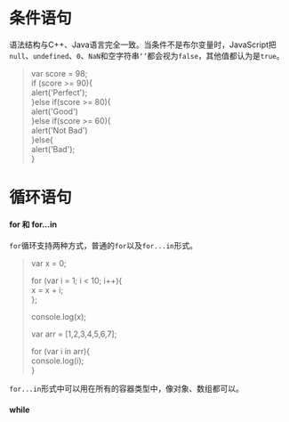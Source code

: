 # 条件语句

语法结构与C++、Java语言完全一致。当条件不是布尔变量时，JavaScript把`null`、`undefined`、`0`、`NaN`和空字符串`‘’`都会视为`false`，其他值都认为是`true`。

> var score = 98;  
> if \(score &gt;= 90\){  
>           alert\('Perfect'\);  
> }else if\(score &gt;= 80\){  
>           alert\('Good'\)  
> }else if\(score &gt;= 60\){  
>           alert\('Not Bad'\)  
> }else{  
>           alert\('Bad'\);  
> }

# 循环语句

#### for 和 for...in

`for`循环支持两种方式，普通的`for`以及`for...in`形式。

> var x = 0;
>
> for \(var i = 1; i &lt; 10; i++\){  
>        x = x + i;  
> };
>
> console.log\(x\);
>
> var arr = \[1,2,3,4,5,6,7\];
>
> for \(var i in arr\){  
>      console.log\(i\);  
> }

`for...in`形式中可以用在所有的容器类型中，像对象、数组都可以。

#### while





